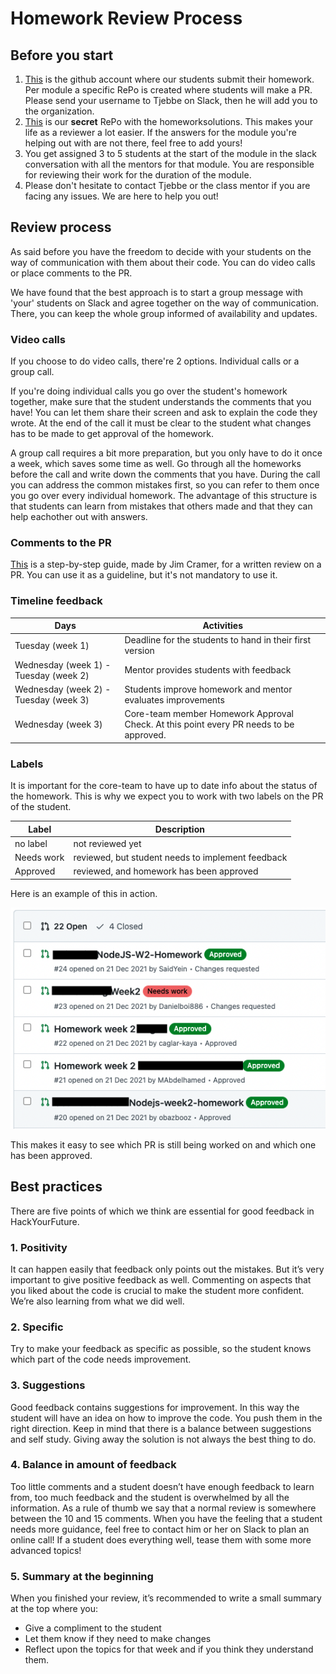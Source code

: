 # Homework Review Process

## Before you start
1. [This](https://github.com/HackYourHomework) is the github account where our students submit their homework. Per module a specific RePo is created where students will make a PR.  Please send your username to Tjebbe on Slack, then he will add you to the organization. 
2. [This](https://github.com/HackYourHomework/homework-solutions) is our **secret** RePo with the homeworksolutions. This makes your life as a reviewer a lot easier. If the answers for the module you're helping out with are not there, feel free to add yours! 
3. You get assigned 3 to 5 students at the start of the module in the slack conversation with all the mentors for that module. You are responsible for reviewing their work for the duration of the module.
4. Please don't hesitate to contact Tjebbe or the class mentor if you are facing any issues. We are here to help you out!  

## Review process
As said before you have the freedom to decide with your students on the way of communication with them about their code. You can do video calls or place comments to the PR.

We have found that the best approach is to start a group message with 'your' students on Slack and agree together on the way of communication. There, you can keep the whole group informed of availability and updates.

### Video calls
If you choose to do video calls, there're 2 options. Individual calls or a group call. 

If you're doing individual calls you go over the student's homework together, make sure that the student understands the comments that you have! You can let them share their screen and ask to explain the code they wrote. At the end of the call it must be clear to the student what changes has to be made to get approval of the homework. 

A group call requires a bit more preparation, but you only have to do it once a week, which saves some time as well. Go through all the homeworks before the call and write down the comments that you have. During the call you can address the common mistakes first, so you can refer to them once you go over every individual homework. The advantage of this structure is that students can learn from mistakes that others made and that they can help eachother out with answers. 

### Comments to the PR
[This](https://github.com/HackYourFuture/mentors/blob/main/homework-support/review-in-written.md) is a step-by-step guide, made by Jim Cramer, for a written review on a PR. You can use it as a guideline, but it's not mandatory to use it.

### Timeline feedback
| Days | Activities |
| --- | --- |
|Tuesday (week 1)  | Deadline for the students to hand in their first version   |
|Wednesday (week 1) - Tuesday (week 2)  | Mentor provides students with feedback  |
| Wednesday (week 2) - Tuesday (week 3)  | Students improve homework and mentor evaluates improvements   |
| Wednesday (week 3) | Core-team member Homework Approval Check. At this point every PR needs to be approved. |

### Labels 
It is important for the core-team to have up to date info about the status of the homework. This is why we expect you to work with two labels on the PR of the student.

| Label | Description |
| --- | --- |
|no label  |not reviewed yet   |
|Needs work   |reviewed, but student needs to implement feedback  |
|Approved   |reviewed, and homework has been approved   |

Here is an example of this in action.

![labels](https://github.com/HackYourFuture/mentors/blob/main/assets/labels.png)

This makes it easy to see which PR is still being worked on and which one has been approved.

## Best practices 
There are five points of which we think are essential for good feedback in HackYourFuture.

### 1. Positivity
It can happen easily that feedback only points out the mistakes. But it’s very important to give positive feedback as well. Commenting on aspects that you liked about the code is crucial to make the student more confident. We’re also learning from what we did well.

### 2. Specific
Try to make your feedback as specific as possible, so the student knows which part of the code needs improvement.

### 3. Suggestions
Good feedback contains suggestions for improvement. In this way the student will have an idea on how to improve the code. You push them in the right direction. Keep in mind that there is a balance between suggestions and self study. Giving away the solution is not always the best thing to do.

### 4. Balance in amount of feedback
Too little comments and a student doesn’t have enough feedback to learn from, too much feedback and the student is overwhelmed by all the information. 
As a rule of thumb we say that a normal review is somewhere between the 10 and 15 comments. When you have the feeling that a student needs more guidance, feel free to contact him or her on Slack to plan an online call! If a student does everything well, tease them with some more advanced topics!

### 5. Summary at the beginning
When you finished your review, it’s recommended to write a small summary at the top where you: 
- Give a compliment to the student
- Let them know if they need to make changes 
- Reflect upon the topics for that week and if you think they understand them. 


